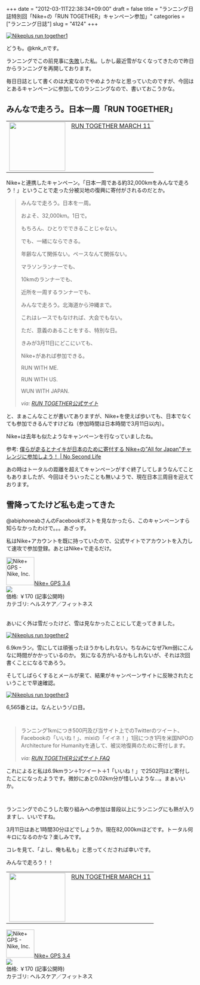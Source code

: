 +++
date = "2012-03-11T22:38:34+09:00"
draft = false
title = "ランニング日誌特別回「Nike+の「RUN TOGETHER」キャンペーン参加」"
categories = ["ランニング日誌"]
slug = "4124"
+++

<div class="center"><a href="http://knk-n.com.s3-website-ap-northeast-1.amazonaws.com/images/2012/03/nikeplus_run-together1.jpg" title="Nikeplus run together1"><img src="http://knk-n.com.s3-website-ap-northeast-1.amazonaws.com/images/2012/03/nikeplus_run-together1.jpg" alt="Nikeplus run together1" title="nikeplus_run-together1.jpg" /></a></div>

どうも。@knk_nです。

ランニングでこの前見事に<a href="http://knk-n.com/2012/02/12/running_setback/" target="_blank">失敗</a>した私。しかし最近雪がなくなってきたので昨日からランニングを再開しております。

毎日日誌として書くのは大変なのでやめようかなと思っていたのですが、今回はとあるキャンペーンに参加してのランニングなので、書いておこうかな。<!--more--><h2>みんなで走ろう。日本一周「RUN TOGETHER」</h2>
<table width="100%"><td valign="top" width="150"><a href="http://runtogether.jp/index.html" target="_blank"><img border="0" src="http://capture.heartrails.com/150x130/shadow?http://runtogether.jp/index.html" alt="" width="150" height="130" /></a></td><td valign="top"><a href="http://runtogether.jp/index.html" target="_blank">RUN TOGETHER MARCH 11</a><script type="text/javascript">var url="http://runtogether.jp/index.html";</script><script src="http://api.b.st-hatena.com/entry.count?url=http://runtogether.jp/index.html&callback=hatebTxt"></script></td></table>

Nike+と連携したキャンペーン。「日本一周である約32,000kmをみんなで走ろう！」ということで走った分被災地の復興に寄付がされるのだとか。

<blockquote>
<p>みんなで走ろう。日本を一周。</p>
<p>およそ、32,000km。1日で。</p>
<p>もちろん、ひとりでできることじゃない。</p>
<p>でも、一緒にならできる。</p>
<p>年齢なんて関係ない。ペースなんて関係ない。</p>
<p>マラソンランナーでも、</p>
<p>10kmのランナーでも、</p>
<p>近所を一周するランナーでも、</p>
<p>みんなで走ろう。北海道から沖縄まで。</p>
<p>これはレースでもなければ、大会でもない。</p>
<p>ただ、意義のあることをする、特別な日。</p>
<p>きみが3月11日にどこにいても、</p>
<p>Nike+があれば参加できる。</p>
<p>RUN WITH ME.</p>
<p>RUN WITH US.</p>
<p>WUN WITH JAPAN.</p>
<cite>via: <a href="http://runtogether.jp/index.html" target="_blank">RUN TOGETHER公式サイト</a></cite>
</blockquote>

と、まぁこんなことが書いてありますが、Nike+を使えば歩いても、日本でなくても参加できるんですけどね（参加時間は日本時間で3月11日以内）。

Nike+は去年も似たようなキャンペーンを行なっていましたね。

<p>参考: <a href="http://www.ttcbn.net/no_second_life/archives/9307" target="_blank">僕らが走るとナイキが日本のために寄付する Nike+の”All for Japan”チャレンジに参加しよう！ | No Second Life</a><script type="text/javascript">var url="http://www.ttcbn.net/no_second_life/archives/9307";</script><script src="http://api.b.st-hatena.com/entry.count?url=http://www.ttcbn.net/no_second_life/archives/9307&callback=hatebTxt"></script></p>

あの時はトータルの距離を超えてキャンペーンがすぐ終了してしまうなんてこともありましたが、今回はそういったことも無いようで、現在日本三周目を迎えております。

<h2>雪降ってたけど私も走ってきた</h2>
@abiphoneabさんのFacebookポストを見なかったら、このキャンペーンすら知らなかったわけで。。。あざっす。

私はNike+アカウントを既に持っていたので、公式サイトでアカウントを入力して速攻で参加登録。あとはNike+で走るだけ。

<table class="appstorehelper">
<a href="http://itunes.apple.com/jp/app/nike+-gps/id387771637?mt=8&uo=4" target="new"><img class="appstorehelper_appicn" width="75" height="75" src="http://a5.mzstatic.com/us/r1000/110/Purple/v4/59/da/63/59da6388-0307-d28d-ec07-04d664e8f396/mzl.bwryhydv.png" alt="Nike+ GPS - Nike, Inc."></a>
<a href="http://itunes.apple.com/jp/app/nike+-gps/id387771637?mt=8&uo=4" target="new">Nike+ GPS 3.4</a><br>
<a href="http://itunes.apple.com/jp/app/nike+-gps/id387771637?mt=8&uo=4" target="itunes_store"><img class="appstorehelper_icn" src="http://ax.phobos.apple.com.edgesuite.net/ja_jp/images/web/linkmaker/badge_appstore-sm.gif" ></a><br>
価格: &#65509;170 (記事公開時)<br>
カテゴリ: ヘルスケア／フィットネス<br>
</table>

あいにく外は雪だったけど、雪は見なかったことにして走ってきました。

<div class="center"><a href="http://knk-n.com.s3-website-ap-northeast-1.amazonaws.com/images/2012/03/nikeplus_run-together2.jpg" title="Nikeplus run together2"><img src="http://knk-n.com.s3-website-ap-northeast-1.amazonaws.com/images/2012/03/nikeplus_run-together2.jpg" alt="Nikeplus run together2" title="nikeplus_run-together2.jpg" /></a></div>

6.9kmラン。雪にしては頑張ったほうかもしれない。ちなみになぜ7km弱にこんなに時間がかかっているのか。
気になる方がいるかもしれないが、それは次回書くことになるであろう。

そしてしばらくするとメールが来て、結果がキャンペーンサイトに反映されたということで早速確認。

<div class="center"><a href="http://knk-n.com.s3-website-ap-northeast-1.amazonaws.com/images/2012/03/nikeplus_run-together3.jpg" title="Nikeplus run together3"><img src="http://knk-n.com.s3-website-ap-northeast-1.amazonaws.com/images/2012/03/nikeplus_run-together3.jpg" alt="Nikeplus run together3" title="nikeplus_run-together3.jpg" /></a></div>

6,565番とは。なんというゾロ目。
<p style="margin-top: 3em;"></p>
<blockquote>
<p>ランニング1kmにつき500円及び当サイト上でのTwitterのツイート、Facebookの「いいね！」、mixiの「イイネ！」1回につき1円を米国NPOのArchitecture for Humanityを通して、被災地復興のために寄付します。</p>
<cite>via: <a href="http://runtogether.jp/index.html" target="_blank">RUN TOGETHER公式サイト FAQ</a></cite>
</blockquote>

これによると私は6.9kmラン＋1ツイート＋1「いいね！」で2502円ほど寄付したことになったようです。微妙にあと0.02km分が惜しいような…。まぁいいか。
<p style="margin-top: 3em;"></p>
ランニングでのこうした取り組みへの参加は普段以上にランニングにも熱が入りますし、いいですね。

3月11日はあと1時間30分ほどでしょうか。現在82,000kmほどです。トータル何キロになるのかな？楽しみです。

コレを見て、「よし、俺も私も」と思ってくだされば幸いです。

みんなで走ろう！！

<table width="100%"><td valign="top" width="150"><a href="http://runtogether.jp/index.html" target="_blank"><img border="0" src="http://capture.heartrails.com/150x130/shadow?http://runtogether.jp/index.html" alt="" width="150" height="130" /></a></td><td valign="top"><a href="http://runtogether.jp/index.html" target="_blank">RUN TOGETHER MARCH 11</a><script type="text/javascript">var url="http://runtogether.jp/index.html";</script><script src="http://api.b.st-hatena.com/entry.count?url=http://runtogether.jp/index.html&callback=hatebTxt"></script></td></table>

<table class="appstorehelper">
<a href="http://itunes.apple.com/jp/app/nike+-gps/id387771637?mt=8&uo=4" target="new"><img class="appstorehelper_appicn" width="75" height="75" src="http://a5.mzstatic.com/us/r1000/110/Purple/v4/59/da/63/59da6388-0307-d28d-ec07-04d664e8f396/mzl.bwryhydv.png" alt="Nike+ GPS - Nike, Inc."></a>
<a href="http://itunes.apple.com/jp/app/nike+-gps/id387771637?mt=8&uo=4" target="new">Nike+ GPS 3.4</a><br>
<a href="http://itunes.apple.com/jp/app/nike+-gps/id387771637?mt=8&uo=4" target="itunes_store"><img class="appstorehelper_icn" src="http://ax.phobos.apple.com.edgesuite.net/ja_jp/images/web/linkmaker/badge_appstore-sm.gif" ></a><br>
価格: &#65509;170 (記事公開時)<br>
カテゴリ: ヘルスケア／フィットネス<br>
</table>
